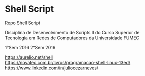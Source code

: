 # Shell Script
Repo Shell Script

Disciplina de Desenvolvimento de Scripts II do Curso Superior de Tecnologia em Redes de Computadores da Universidade FUMEC

1°Sem 2016
2°Sem 2016

https://aurelio.net/shell
<br>https://novatec.com.br/livros/programacao-shell-linux-13ed/
<br>https://www.linkedin.com/in/juliocezarneves/
